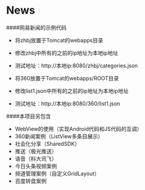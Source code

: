 # News
####网易新闻的示例代码
* 将zhbj放置于Tomcat的webapps目录
* 修改zhbj中所有的之前的ip地址为本地ip地址
* 测试地址：http://本地ip:8080/zhbj/categories.json

* 将360放置于Tomcat的webapps/ROOT目录
* 修改list1.json中所有的之前的ip地址为本地ip地址
* 测试地址：http://本地ip:8080/360/list1.json

####本项目另包含
* WebView的使用（实现Android代码和JS代码的互调）
* 360新闻案例（ListView多条目展示）
* 社会化分享（SharedSDK）
* 推送（极光推送）
* 语音（科大讯飞）
* 今日头条视频案例
* 频道管理案例（自定义GridLayout）
* 百度转盘案例